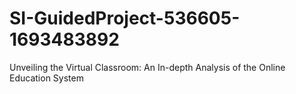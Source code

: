 # SI-GuidedProject-536605-1693483892
Unveiling the Virtual Classroom: An In-depth Analysis of the Online Education System
